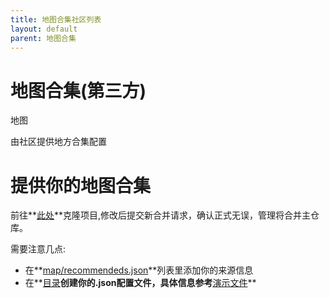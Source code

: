 ```yaml
---
title: 地图合集社区列表
layout: default
parent: 地图合集
---
```


# 地图合集(第三方)

地图

由社区提供地方合集配置

[//]: # (<div id=table class='table-wrapper'></div>)

[//]: # ()
[//]: # (<script>)

[//]: # (var http = new XMLHttpRequest&#40;&#41;;)

[//]: # (http.open&#40;'get', '/config/map/recommendeds.json', true&#41;;)

[//]: # (http.send&#40;&#41;;)

[//]: # (http.onreadystatechange = function &#40;&#41; {)

[//]: # (    if &#40;http.readyState == 4 && http.status == 200&#41; {)

[//]: # (        var jsonData = JSON.parse&#40;http.response&#41;;)

[//]: # (        var table = document.createElement&#40;'table'&#41;;)

[//]: # (        var thead = document.createElement&#40;'thead'&#41;;)

[//]: # (        var tbody = document.createElement&#40;'tbody'&#41;;)

[//]: # (        var headerRow = document.createElement&#40;'tr'&#41;;)

[//]: # (    )
[//]: # (        ['Name', 'Path'].forEach&#40;function&#40;i&#41; {)

[//]: # (            var th = document.createElement&#40;'th'&#41;;)

[//]: # (            th.textContent = i;)

[//]: # (            headerRow.appendChild&#40;th&#41;;)

[//]: # (        }&#41;;)

[//]: # (    )
[//]: # (        thead.appendChild&#40;headerRow&#41;;)

[//]: # (        table.appendChild&#40;thead&#41;;)

[//]: # (    )
[//]: # (        jsonData.child.forEach&#40;function&#40;item&#41; {)

[//]: # (            var row = document.createElement&#40;'tr'&#41;;)

[//]: # (            var tdName = document.createElement&#40;'td'&#41;,)

[//]: # (                tdPath = document.createElement&#40;'td'&#41;;)

[//]: # ()
[//]: # (                tdName.textContent = item["name"];)

[//]: # (                tdPath.innerHTML = item["updataFunction"].map&#40;&#40;pathItem&#41; => `<div><b>${pathItem.name}</b>:</div><a href='${pathItem.path}'>${pathItem.path}</a>`&#41;;)

[//]: # ()
[//]: # (            row.appendChild&#40;tdName&#41;;    )

[//]: # (            row.appendChild&#40;tdPath&#41;;)

[//]: # (            tbody.appendChild&#40;row&#41;;)

[//]: # (        }&#41;;)

[//]: # (    )
[//]: # (        table.appendChild&#40;tbody&#41;;)

[//]: # ()
[//]: # (        document.getElementById&#40;'table'&#41;.appendChild&#40;table&#41;;)

[//]: # (    })

[//]: # (})

[//]: # ()
[//]: # ()
[//]: # (</script>)

# 提供你的地图合集
前往**[此处](https://github.com/hell-gun-calculator/document/)**克隆项目,修改后提交新合并请求，确认正式无误，管理将合并主仓库。

需要注意几点:

- 在**[map/recommendeds.json](https://github.com/hell-gun-calculator/document/blob/main/config/map/recommendeds.json)**列表里添加你的来源信息 
- 在**[目录](https://github.com/hell-gun-calculator/document/blob/main/config/map/)**创建你的.json配置文件，具体信息参考**[演示文件](https://github.com/hell-gun-calculator/document/blob/main/config/map/example.json)**

